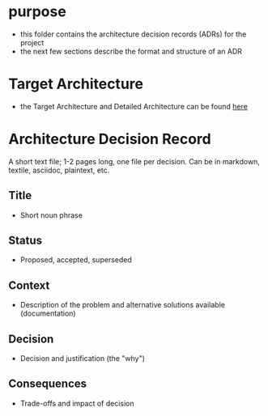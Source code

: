 # purpose

- this folder contains the architecture decision records (ADRs) for the project
- the next few sections describe the format and structure of an ADR

# Target Architecture
- the Target Architecture and Detailed Architecture can be found [here](ai-katas/200-architecture_decision_records/101-target-architecture.md)
# Architecture Decision Record

A short text file; 1-2 pages long, one file per decision. Can be in markdown, textile, asciidoc, plaintext, etc.

## Title

- Short noun phrase

## Status

- Proposed, accepted, superseded

## Context

- Description of the problem and alternative solutions available (documentation)

## Decision

- Decision and justification (the "why")

## Consequences

- Trade-offs and impact of decision
